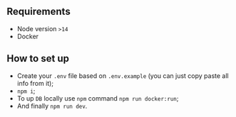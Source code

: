 ## Requirements

- Node version `>14`
- Docker

## How to set up

- Create your `.env` file based on `.env.example` (you can just copy paste all info from it);
- `npm i`;
- To up `DB` locally use `npm` command `npm run docker:run`;
- And finally `npm run dev`.

